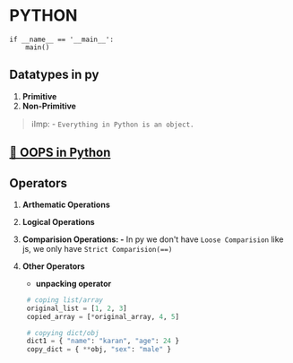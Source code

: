 # **PYTHON**

```PY
if __name__ == '__main__':
    main()
```

## **Datatypes in py**

1. **Primitive**
2. **Non-Primitive**

> ℹ️Imp: - `Everything in Python is an object.`

## **[🔗 OOPS in Python](./pylang/oopsinpy.md)**

## **Operators**

1. **Arthematic Operations**

2. **Logical Operations**

3. **Comparision Operations: -** In py we don't have `Loose Comparision` like js, we only have `Strict Comparision(==)`

4. **Other Operators**

   - **unpacking operator**

   ```py
    # coping list/array
    original_list = [1, 2, 3]
    copied_array = [*original_array, 4, 5]

    # copying dict/obj
    dict1 = { "name": "karan", "age": 24 }
    copy_dict = { **obj, "sex": "male" }
   ```
